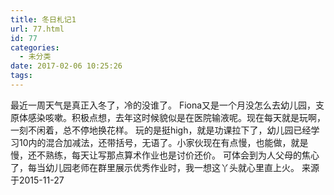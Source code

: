 ```yaml
---
title: 冬日札记1
url: 77.html
id: 77
categories:
  - 未分类
date: 2017-02-06 10:25:26
tags:
---
```


最近一周天气是真正入冬了，冷的没谁了。 Fiona又是一个月没怎么去幼儿园，支原体感染咳嗽。积极点想，去年这时候貌似是在医院输液呢。现在每天就是玩啊，一刻不闲着，总不停地换花样。 玩的是挺high，就是功课拉下了，幼儿园已经学习10内的混合加减法，还带括号，无语了。小家伙现在有点慢，也能做，就是慢，还不熟练，每天让写那点算术作业也是讨价还价。 可体会到为人父母的焦心了，每当幼儿园老师在群里展示优秀作业时，我一想这丫头就心里直上火。 来源于2015-11-27